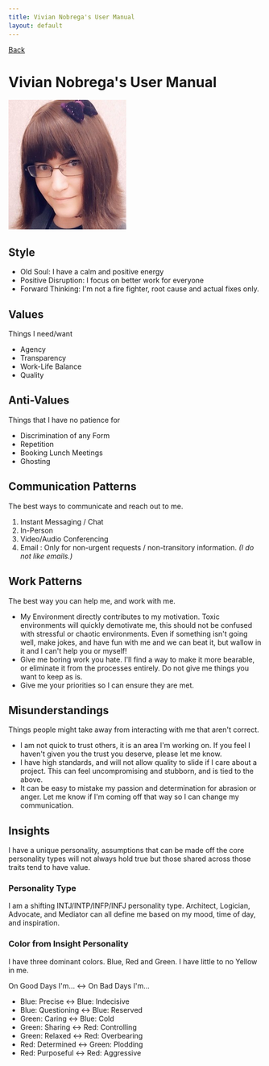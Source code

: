 ```yaml
---
title: Vivian Nobrega's User Manual
layout: default
---
```


[Back](index.html)

# Vivian Nobrega's User Manual

![Picture of Me](/img/Me.jpg)

## Style
* Old Soul: I have a calm and positive energy 
* Positive Disruption: I focus on better work for everyone
* Forward Thinking: I'm not a fire fighter, root cause and actual fixes only.

## Values 
Things I need/want
* Agency
* Transparency
* Work-Life Balance
* Quality

## Anti-Values
Things that I have no patience for
* Discrimination of any Form
* Repetition
* Booking Lunch Meetings
* Ghosting

## Communication Patterns
The best ways to communicate and reach out to me.
1. Instant Messaging / Chat
2. In-Person
3. Video/Audio Conferencing
999. Email : Only for non-urgent requests / non-transitory information. *(I do not like emails.)*

## Work Patterns
The best way you can help me, and work with me.
* My Environment directly contributes to my motivation. Toxic environments will quickly demotivate me, this should not be confused with stressful or chaotic environments. Even if something isn't going well, make jokes, and have fun with me and we can beat it, but wallow in it and I can't help you or myself!
* Give me boring work you hate. I'll find a way to make it more bearable, or eliminate it from the processes entirely. Do not give me things you want to keep as is.
* Give me your priorities so I can ensure they are met.

## Misunderstandings
Things people might take away from interacting with me that aren't correct.
* I am not quick to trust others, it is an area I'm working on. If you feel I haven't given you the trust you deserve, please let me know.
* I have high standards, and will not allow quality to slide if I care about a project. This can feel uncompromising and stubborn, and is tied to the above.
* It can be easy to mistake my passion and determination for abrasion or anger. Let me know if I'm coming off that way so I can change my communication.

## Insights 
I have a unique personality, assumptions that can be made off the core personality types will not always hold true but those shared across those traits tend to have value.

### Personality Type
I am a shifting INTJ/INTP/INFP/INFJ personality type. 
Architect, Logician, Advocate, and Mediator can all define me based on my mood, time of day, and inspiration.

### Color from Insight Personality
I have three dominant colors. Blue, Red and Green. I have little to no Yellow in me.

On Good Days I'm... <-> On Bad Days I'm...
* Blue: Precise <-> Blue: Indecisive
* Blue: Questioning <-> Blue: Reserved
* Green: Caring <-> Blue: Cold
* Green: Sharing <-> Red: Controlling
* Green: Relaxed <-> Red: Overbearing 
* Red: Determined <-> Green: Plodding
* Red: Purposeful <-> Red: Aggressive
